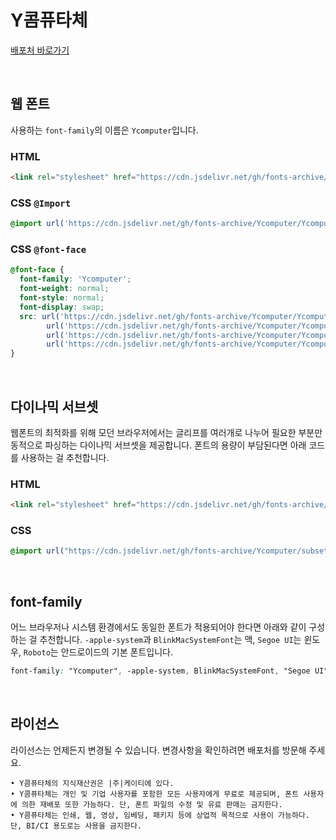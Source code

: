 # Y콤퓨타체

[배포처 바로가기](https://www.yspotlight.co.kr/brand/font?tabNo=3)

&nbsp;

## 웹 폰트

사용하는 `font-family`의 이름은 `Ycomputer`입니다.

### HTML

```html
<link rel="stylesheet" href="https://cdn.jsdelivr.net/gh/fonts-archive/Ycomputer/Ycomputer.css" type="text/css"/>
```

### CSS `@Import`

```css
@import url('https://cdn.jsdelivr.net/gh/fonts-archive/Ycomputer/Ycomputer.css');
```

### CSS `@font-face`

```css
@font-face {
  font-family: 'Ycomputer';
  font-weight: normal;
  font-style: normal;
  font-display: swap;
  src: url('https://cdn.jsdelivr.net/gh/fonts-archive/Ycomputer/Ycomputer.woff2') format('woff2'),
        url('https://cdn.jsdelivr.net/gh/fonts-archive/Ycomputer/Ycomputer.woff') format('woff'),
        url('https://cdn.jsdelivr.net/gh/fonts-archive/Ycomputer/Ycomputer.otf') format('opentype'),
        url('https://cdn.jsdelivr.net/gh/fonts-archive/Ycomputer/Ycomputer.ttf') format('truetype');
}
```

&nbsp;

## 다이나믹 서브셋

웹폰트의 최적화를 위해 모던 브라우저에서는 글리프를 여러개로 나누어 필요한 부분만 동적으로 파싱하는 다이나믹 서브셋을 제공합니다. 폰트의 용량이 부담된다면 아래 코드를 사용하는 걸 추천합니다.

### HTML

```html
<link rel="stylesheet" href="https://cdn.jsdelivr.net/gh/fonts-archive/Ycomputer/subsets/Ycomputer-dynamic-subset.css" type="text/css"/>
```

### CSS

```css
@import url("https://cdn.jsdelivr.net/gh/fonts-archive/Ycomputer/subsets/Ycomputer-dynamic-subset.css");
```

&nbsp;

## font-family

어느 브라우저나 시스템 환경에서도 동일한 폰트가 적용되어야 한다면 아래와 같이 구성하는 걸 추천합니다. `-apple-system`과 `BlinkMacSystemFont`는 맥, `Segoe UI`는 윈도우, `Roboto`는 안드로이드의 기본 폰트입니다.

```css
font-family: "Ycomputer", -apple-system, BlinkMacSystemFont, "Segoe UI",Roboto, Oxygen, Ubuntu, Cantarell, "Open Sans", "Helvetica Neue", sans-serif;
```

&nbsp;

## 라이선스

라이선스는 언제든지 변경될 수 있습니다. 변경사항을 확인하려면 배포처를 방문해 주세요.

```
• Y콤퓨타체의 지식재산권은 |주|케이티에 있다. 
• Y콤퓨타체는 개인 및 기업 사용자를 포함한 모든 사용자에게 무료로 제공되며, 폰트 사용자에 의한 재배포 또한 가능하다. 단, 폰트 파일의 수정 및 유료 판매는 금지한다. 
• Y콤퓨타체는 인쇄, 웹, 영상, 임베딩, 패키지 등에 상업적 목적으로 사용이 가능하다. 단, BI/CI 용도로는 사용을 금지한다.
```
